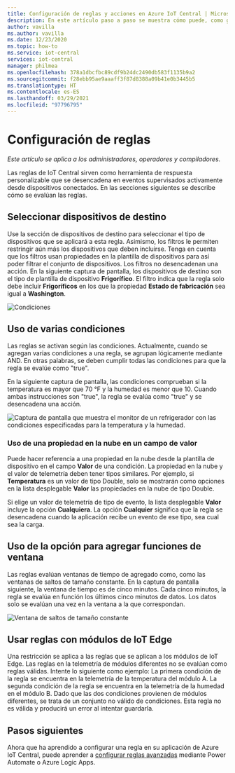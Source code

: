 ```yaml
---
title: Configuración de reglas y acciones en Azure IoT Central | Microsoft Docs
description: En este artículo paso a paso se muestra cómo puede, como generador, configurar las reglas y las acciones basadas en la telemetría en la aplicación de Azure IoT Central.
author: vavilla
ms.author: vavilla
ms.date: 12/23/2020
ms.topic: how-to
ms.service: iot-central
services: iot-central
manager: philmea
ms.openlocfilehash: 378a1dbcfbc89cdf9b24dc2490db583f1135b9a2
ms.sourcegitcommit: f28ebb95ae9aaaff3f87d8388a09b41e0b3445b5
ms.translationtype: HT
ms.contentlocale: es-ES
ms.lasthandoff: 03/29/2021
ms.locfileid: "97796795"
---
```

# <a name="configure-rules"></a>Configuración de reglas

*Este artículo se aplica a los administradores, operadores y compiladores.*

Las reglas de IoT Central sirven como herramienta de respuesta personalizable que se desencadena en eventos supervisados activamente desde dispositivos conectados. En las secciones siguientes se describe cómo se evalúan las reglas.

## <a name="select-target-devices"></a>Seleccionar dispositivos de destino

Use la sección de dispositivos de destino para seleccionar el tipo de dispositivos que se aplicará a esta regla. Asimismo, los filtros le permiten restringir aún más los dispositivos que deben incluirse. Tenga en cuenta que los filtros usan propiedades en la plantilla de dispositivos para así poder filtrar el conjunto de dispositivos. Los filtros no desencadenan una acción. En la siguiente captura de pantalla, los dispositivos de destino son el tipo de plantilla de dispositivo **Frigorífico**. El filtro indica que la regla solo debe incluir **Frigoríficos** en los que la propiedad **Estado de fabricación** sea igual a **Washington**.

![Condiciones](media/howto-configure-rules/filters.png)

## <a name="use-multiple-conditions"></a>Uso de varias condiciones

Las reglas se activan según las condiciones. Actualmente, cuando se agregan varias condiciones a una regla, se agrupan lógicamente mediante AND. En otras palabras, se deben cumplir todas las condiciones para que la regla se evalúe como "true".  

En la siguiente captura de pantalla, las condiciones comprueban si la temperatura es mayor que 70 &deg;F y la humedad es menor que 10. Cuando ambas instrucciones son "true", la regla se evalúa como "true" y se desencadena una acción.

![Captura de pantalla que muestra el monitor de un refrigerador con las condiciones especificadas para la temperatura y la humedad.](media/howto-configure-rules/conditions.png)

### <a name="use-a-cloud-property-in-a-value-field"></a>Uso de una propiedad en la nube en un campo de valor

Puede hacer referencia a una propiedad en la nube desde la plantilla de dispositivo en el campo **Valor** de una condición. La propiedad en la nube y el valor de telemetría deben tener tipos similares. Por ejemplo, si **Temperatura** es un valor de tipo Double, solo se mostrarán como opciones en la lista desplegable **Valor** las propiedades en la nube de tipo Double.

Si elige un valor de telemetría de tipo de evento, la lista desplegable **Valor** incluye la opción **Cualquiera**. La opción **Cualquier** significa que la regla se desencadena cuando la aplicación recibe un evento de ese tipo, sea cual sea la carga.

## <a name="use-aggregate-windowing"></a>Uso de la opción para agregar funciones de ventana

Las reglas evalúan ventanas de tiempo de agregado como, como las ventanas de saltos de tamaño constante. En la captura de pantalla siguiente, la ventana de tiempo es de cinco minutos. Cada cinco minutos, la regla se evalúa en función los últimos cinco minutos de datos. Los datos solo se evalúan una vez en la ventana a la que correspondan.

![Ventana de saltos de tamaño constante](media/howto-configure-rules/tumbling-window.png)

## <a name="use-rules-with-iot-edge-modules"></a>Usar reglas con módulos de IoT Edge

Una restricción se aplica a las reglas que se aplican a los módulos de IoT Edge. Las reglas en la telemetría de módulos diferentes no se evalúan como reglas válidas. Intente lo siguiente como ejemplo: La primera condición de la regla se encuentra en la telemetría de la temperatura del módulo A. La segunda condición de la regla se encuentra en la telemetría de la humedad en el módulo B. Dado que las dos condiciones provienen de módulos diferentes, se trata de un conjunto no válido de condiciones. Esta regla no es válida y producirá un error al intentar guardarla.

## <a name="next-steps"></a>Pasos siguientes

Ahora que ha aprendido a configurar una regla en su aplicación de Azure IoT Central, puede aprender a [configurar reglas avanzadas](howto-configure-rules-advanced.md) mediante Power Automate o Azure Logic Apps.

